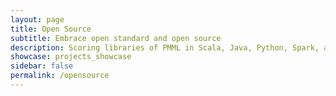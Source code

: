```yaml
---
layout: page
title: Open Source
subtitle: Embrace open standard and open source
description: Scoring libraries of PMML in Scala, Java, Python, Spark, and RSET and gPRC for PMML and ONNX
showcase: projects_showcase
sidebar: false
permalink: /opensource
---
```


